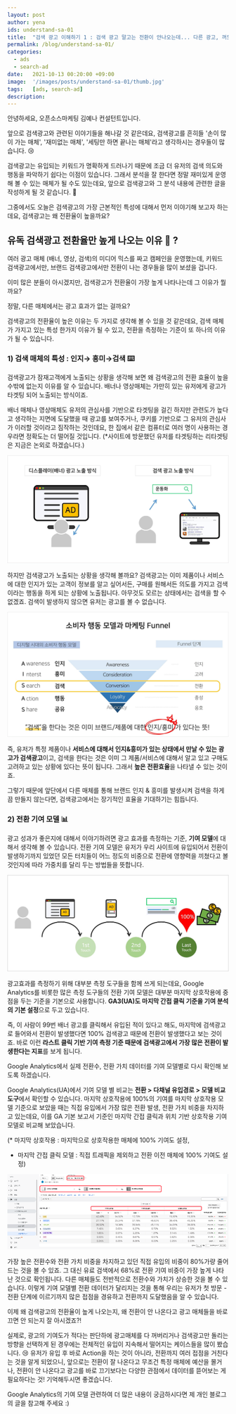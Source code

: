 ```yaml
---
layout: post
author: yena
ids: understand-sa-01
title:  "검색 광고 이해하기 1 : 검색 광고 말고는 전환이 안나오는데... 다른 광고, 꺼도 될까?"
permalink: /blog/understand-sa-01/
categories:
  - ads
  - search-ad
date:   2021-10-13 00:20:00 +09:00
image:  '/images/posts/understand-sa-01/thumb.jpg'
tags:   [ads, search-ad]
description:
---
```


안녕하세요, 오픈소스마케팅 김예나 컨설턴트입니다.

앞으로 검색광고와 관련된 이야기들을 해나갈 것 같은데요, 검색광고를 흔히들  '손이 많이 가는 매체', '재미없는 매체', '세팅만 하면 끝나는 매체'라고 생각하시는 경우들이 많습니다. 😢

검색광고는 유입되는 키워드가 명확하게 드러나기 때문에 조금 더 유저의 검색 의도와 행동을 파악하기 쉽다는 이점이 있습니다. 그래서 분석을 잘 한다면 정말 재미있게 운영해 볼 수 있는 매체가 될 수도 있는데요, 앞으로 검색광고와 그 분석 내용에 관련한 글을 작성하게 될 것 같습니다. 🙂

그중에서도 오늘은 검색광고의 가장 근본적인 특성에 대해서 먼저 이야기해 보고자 하는데요, 검색광고는 왜 전환율이 높을까요?



## **유독 검색광고 전환율만 높게 나오는 이유 🤔 ?**

여러 광고 매체 (배너, 영상, 검색)의 미디어 믹스를 짜고 캠페인을 운영했는데,
키워드 검색광고에서만, 브랜드 검색광고에서만 전환이 나는 경우들을 많이 보셨을 겁니다.

이미 많은 분들이 아시겠지만, 검색광고가 전환율이 가장 높게 나타나는데 그 이유가 뭘까요?

정말, 다른 매체에서는 광고 효과가 없는 걸까요?

검색광고의 전환율이 높은 이유는 두 가지로 생각해 볼 수 있을 것 같은데요, 검색 매체가 가지고 있는 특성  한가지 이유가 될 수 있고, 전환을 측정하는 기준이 또 하나의 이유가 될 수 있습니다.

### **1) 검색 매체의 특성 : 인지→ 흥미→검색** ⌨️

검색광고가 잠재고객에게 노출되는 상황을 생각해 보면 왜 검색광고의 전환 효율이 높을 수밖에 없는지 이유를 알 수 있습니다. 배너나 영상매체는 가만히 있는 유저에게 광고가 타겟팅 되어 노출되는 방식이죠.

배너 매체나 영상매체도 유저의 관심사를 기반으로 타겟팅을 걸긴 하지만  관련도가 높다고 생각하는 지면에 도달했을 때 광고를 보여주거나, 쿠키를 기반으로 그 유저의 관심사가 이러할 것이라고 짐작하는 것인데요, 한 집에서 같은 컴퓨터로 여러 명이 사용하는 경우라면 정확도는 더 떨어질 것입니다.
(*사이트에 방문했던 유저를 타겟팅하는 리타겟팅은 지금은 논외로 하겠습니다.)

![광고 노출 방식](/images/posts/understand-sa-01/01.jpg)

하지만 검색광고가 노출되는 상황을 생각해 볼까요?
검색광고는 이미 제품이나 서비스에 대한 인지가 있는 고객이 정보를 알고 싶어서든, 구매를 원해서든 의도를 가지고 검색이라는 행동을 하게 되는 상황에 노출됩니다. 아무것도 모르는 상태에서는 검색을 할 수 없겠죠. 검색이 발생하지 않으면 유저는 광고를 볼 수 없습니다.

![AISAS](/images/posts/understand-sa-01/02.jpg)

즉, 유저가 특정 제품이나 **서비스에 대해서 인지&흥미가 있는 상태에서 만날 수 있는 광고가 검색광고**이고, 검색을 한다는 것은 이미 그 제품/서비스에 대해서 알고 있고 구매도 고려하고 있는 상황에 있다는 뜻이 됩니다. 그래서 **높은 전환효율**을 나타낼 수 있는 것이죠.

그렇기 때문에 앞단에서 다른 매체를 통해 브랜드 인지 & 흥미를 발생시켜 검색을 하게끔 만들지 않는다면, 검색광고에서는 장기적인 효율을 기대하기는 힘듭니다.

### **2) 전환 기여 모델**   📊

광고 성과가 좋은지에 대해서 이야기하려면 광고 효과를 측정하는 기준, **기여 모델**에 대해서 생각해 볼 수 있습니다. 전환 기여 모델은 유저가 우리 사이트에 유입되어서 전환이 발생하기까지 있었던 모든 터치들이 어느 정도의 비중으로 전환에 영향력을 끼쳤다고 볼 것인지에 따라 가중치를 달리 두는 방법들을 뜻합니다.

![라스트터치_전환기여모델](/images/posts/understand-sa-01/03.jpg)

광고효과를 측정하기 위해 대부분 측정 도구들을 함께 쓰게 되는데요, Google Analytics를 비롯한 많은 측정 도구들의 전환 기여 모델은 대부분 마지막 상호작용에 중점을 두는 기준을 기본으로 사용합니다. **GA3(UA)도 마지막 간접 클릭 기준을 기여 분석의 기본 설정**으로 두고 있습니다.  

즉, 이 사람이 99번 배너 광고를 클릭해서 유입된 적이 있다고 해도, 마지막에 검색광고로 들어와서 전환이 발생했다면 100% 검색광고 때문에 전환이 발생했다고 보는 것이죠. 바로 이런 **라스트 클릭 기반 기여 측정 기준 때문에 검색광고에서 가장 많은 전환이 발생한다는 지표**를 보게 됩니다.

Google Analytics에서 실제 전환수, 전환 가치 데이터를 기여 모델별로 다시 확인해 보도록 하겠습니다.

Google Analytics(UA)에서 기여 모델 별 비교는 **전환 > 다채널 유입경로 > 모델 비교도구**에서 확인할 수 있습니다. 마지막 상호작용에 100%의 기여를 마지막 상호작용 모델 기준으로 보았을 때는 직접 유입에서 가장 많은 전환 발생, 전환 가치 비중을 차지하고 있는데요, 이를 GA 기본 보고서 기준인 마지막 간접 클릭과 위치 기반 상호작용 기여 모델로 비교해 보았습니다.

(* 마지막 상호작용 : 마지막으로 상호작용한 매체에 100% 기여도 설정,
 * 마지막 간접 클릭 모델 : 직접 트래픽을 제외하고 전환 이전 매체에 100% 기여도 설정)

![UA 보고서](/images/posts/understand-sa-01/04.png)

가장 높은 전환수와 전환 가치 비중을 차지하고 있던 직접 유입의 비중이 80%가량 줄어드는 것을 볼 수 있죠. 그 대신 유료 검색에서 68%로 전환 기여 비중이 가장 높게 나타난 것으로 확인됩니다. 다른 매체들도 전반적으로 전환수와 가치가 상승한 것을 볼 수 있습니다. 이렇게 기여 모델별 전환 데이터가 달리지는 것을 통해 우리는 유저가 첫 방문 - 전환 단계에 이르기까지 많은 접점을 경유하고 전환까지 도달했음을 알 수 있습니다.

이제 왜 검색광고의 전환율이 높게 나오는지, 왜 전환이 안 나온다고 광고 매체들을 바로 끄면 안 되는지 잘 아시겠죠?!

실제로, 광고의 기여도가 적다는 판단하에 광고매체를 다 꺼버리거나 검색광고만 돌리는 방향을 선택하게 된 경우에는 전체적인 유입이 지속해서 떨어지는 케이스들을 많이 봤습니다. 😢  유저가 유입 후 바로 Action을 하는 것이 아니라, 전환까지 여러 접점을 거친다는 것을 알게 되었으니, 앞으로는 전환이 잘 나온다고 무조건 특정 매체에 예산을 몰거나, 전환이 안 나온다고 광고를 바로 끄기보다는 다양한 관점에서 데이터를 뜯어보는 게 필요하다는 것! 기억해두시면 좋겠습니다.

Google Analytics의 기여 모델 관련하여 더 많은 내용이 궁금하시다면 제 개인 블로그의 글을 참고해 주세요 :)
